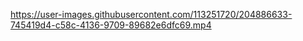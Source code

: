 
https://user-images.githubusercontent.com/113251720/204886633-745419d4-c58c-4136-9709-89682e6dfc69.mp4

